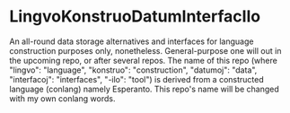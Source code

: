 # LingvoKonstruoDatumInterfacIlo
An all-round data storage alternatives and interfaces for language construction purposes only, nonetheless. General-purpose one will out in the upcoming repo, or after several repos.
The name of this repo (where "lingvo": "language", "konstruo": "construction", "datumoj": "data", "interfacoj": "interfaces", "-ilo": "tool") is derived from a constructed language (conlang) namely Esperanto. This repo's name will be changed with my own conlang words.
